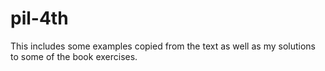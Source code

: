 # pil-4th

This includes some examples copied from the text as well
as my solutions to some of the book exercises.
